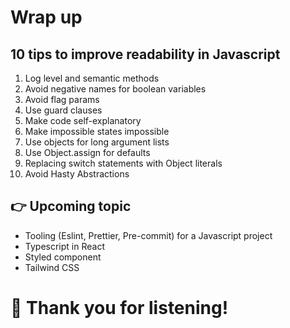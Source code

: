 # Wrap up
## 10 tips to improve readability in Javascript
1. Log level and semantic methods
2. Avoid negative names for boolean variables
3. Avoid flag params
4. Use guard clauses
5. Make code self-explanatory
6. Make impossible states impossible
7. Use objects for long argument lists
8. Use Object.assign for defaults
9. Replacing switch statements with Object literals
10. Avoid Hasty Abstractions

## 👉 Upcoming topic
- Tooling (Eslint, Prettier, Pre-commit) for a Javascript project
- Typescript in React
- Styled component
- Tailwind CSS

# 🙏 Thank you for listening!